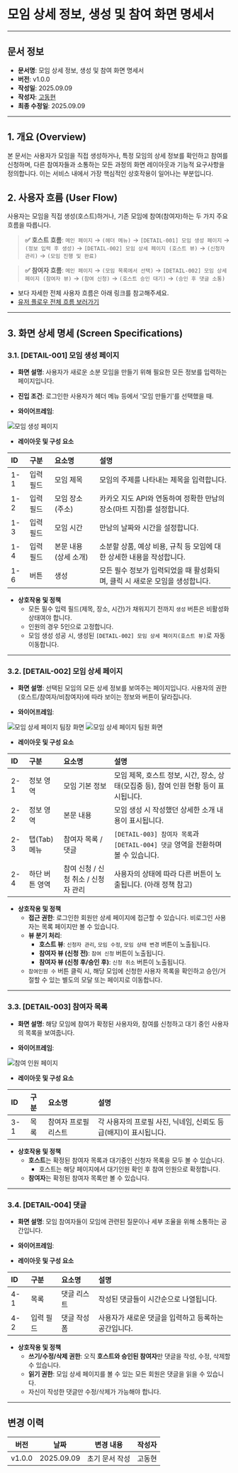 
# 모임 상세 정보, 생성 및 참여 화면 명세서

-----

## 문서 정보

- **문서명**: 모임 상세 정보, 생성 및 참여 화면 명세서
- **버전**: v1.0.0
- **작성일**: 2025.09.09
- **작성자**: [고동현](https://github.com/rhehdgus8831)
- **최종 수정일**: 2025.09.09

-----

## 1\. 개요 (Overview)

본 문서는 사용자가 모임을 직접 생성하거나, 특정 모임의 상세 정보를 확인하고 참여를 신청하며, 다른 참여자들과 소통하는 모든 과정의 화면 레이아웃과 기능적 요구사항을 정의합니다. 이는 서비스 내에서 가장 핵심적인 상호작용이 일어나는 부분입니다.

## 2\. 사용자 흐름 (User Flow)

사용자는 모임을 직접 생성(호스트)하거나, 기존 모임에 참여(참여자)하는 두 가지 주요 흐름을 따릅니다.

> **✅ 호스트 흐름**: `메인 페이지` → `(헤더 메뉴)` → `[DETAIL-001] 모임 생성 페이지` → `(정보 입력 후 생성)` → `[DETAIL-002] 모임 상세 페이지 (호스트 뷰)` → `(신청자 관리)` → `(모임 진행 및 완료)`

> **✅ 참여자 흐름**: `메인 페이지` → `(모임 목록에서 선택)` → `[DETAIL-002] 모임 상세 페이지 (참여자 뷰)` → `(참여 신청)` → `(호스트 승인 대기)` → `(승인 후 댓글 소통)`

- 보다 자세한 전체 사용자 흐름은 아래 링크를 참고해주세요.
- [유저 플로우 전체 흐름 보러가기](https://www.google.com/search?q=../user-flow/userFlow.md)

-----

## 3\. 화면 상세 명세 (Screen Specifications)

### 3.1. [DETAIL-001] 모임 생성 페이지

- **화면 설명**: 사용자가 새로운 소분 모임을 만들기 위해 필요한 모든 정보를 입력하는 페이지입니다.

- **진입 조건**: 로그인한 사용자가 헤더 메뉴 등에서 '모임 만들기'를 선택했을 때.

- **와이어프레임**:

![모임 생성 페이지](../assets/img/wireframe/wireframe-meeting-create-20250910.png)

- **레이아웃 및 구성 요소**

| ID    | 구분     | 요소명               | 설명                                                                                                                                              |
| :---- | :------- | :------------------- | :------------------------------------------------------------------------------------------------------------------------------------------------ |
| 1-1   | 입력 필드 | 모임 제목            | 모임의 주제를 나타내는 제목을 입력합니다.                                                                                                         |
| 1-2   | 입력 필드 | 모임 장소 (주소)     | 카카오 지도 API와 연동하여 정확한 만남의 장소(마트 지점)를 설정합니다. |
| 1-3   | 입력 필드 | 모임 시간            | 만남의 날짜와 시간을 설정합니다.                                                                                                                  |
| 1-4   | 입력 필드 | 본문 내용 (상세 소개)  | 소분할 상품, 예상 비용, 규칙 등 모임에 대한 상세한 내용을 작성합니다. |
| 1-6   | 버튼     | 생성                 | 모든 필수 정보가 입력되었을 때 활성화되며, 클릭 시 새로운 모임을 생성합니다.                                                                      |

- **상호작용 및 정책**
    - 모든 필수 입력 필드(제목, 장소, 시간)가 채워지기 전까지 `생성` 버튼은 비활성화 상태여야 합니다.
    - 인원의 경우 5인으로 고정합니다.
    - 모임 생성 성공 시, 생성된 `[DETAIL-002] 모임 상세 페이지(호스트 뷰)`로 자동 이동합니다.

-----

### 3.2. [DETAIL-002] 모임 상세 페이지

- **화면 설명**: 선택된 모임의 모든 상세 정보를 보여주는 페이지입니다. 사용자의 권한(호스트/참여자/비참여자)에 따라 보이는 정보와 버튼이 달라집니다.

- **와이어프레임**:

![모임 상세 페이지 팀장 화면](../assets/img/wireframe/wireframe-meeting-detail-host-view-20250910.png)
![모임 상세 페이지 팀원 화면](../assets/img/wireframe/wireframe-meeting-detail-member-view-20250910.png)

- **레이아웃 및 구성 요소**

| ID    | 구분          | 요소명                 | 설명                                                                                         |
| :---- | :------------ | :--------------------- | :------------------------------------------------------------------------------------------- |
| 2-1   | 정보 영역     | 모임 기본 정보         | 모임 제목, 호스트 정보, 시간, 장소, 상태(모집중 등), 참여 인원 현황 등이 표시됩니다.          |
| 2-2   | 정보 영역     | 본문 내용              | 모임 생성 시 작성했던 상세한 소개 내용이 표시됩니다.                                           |
| 2-3   | 탭(Tab) 메뉴  | 참여자 목록 / 댓글     | `[DETAIL-003] 참여자 목록`과 `[DETAIL-004] 댓글` 영역을 전환하며 볼 수 있습니다.             |
| 2-4   | 하단 버튼 영역 | 참여 신청 / 신청 취소 / 신청자 관리 | 사용자의 상태에 따라 다른 버튼이 노출됩니다. (아래 정책 참고)                                  |

- **상호작용 및 정책**
    - **접근 권한**: 로그인한 회원만 상세 페이지에 접근할 수 있습니다. 비로그인 사용자는 목록 페이지만 볼 수 있습니다.
    - **뷰 분기 처리**:
        - **호스트 뷰**: `신청자 관리`, `모임 수정`, `모임 상태 변경` 버튼이 노출됩니다.
        - **참여자 뷰 (신청 전)**: `참여 신청` 버튼이 노출됩니다.
        - **참여자 뷰 (신청 후/승인 후)**: `신청 취소` 버튼이 노출됩니다.
    - `참여인원 수` 버튼 클릭 시, 해당 모임에 신청한 사용자 목록을 확인하고 승인/거절할 수 있는 별도의 모달 또는 페이지로 이동합니다.

-----

### 3.3. [DETAIL-003] 참여자 목록

- **화면 설명**: 해당 모임에 참여가 확정된 사용자와, 참여를 신청하고 대기 중인 사용자의 목록을 보여줍니다.

- **와이어프레임**:

![참여 인원 페이지](../assets/img/wireframe/wireframe-meeting-detail-member-list-20250910.png)

- **레이아웃 및 구성 요소**

| ID    | 구분 | 요소명           | 설명                                                         |
| :---- | :--- | :--------------- | :----------------------------------------------------------- |
| 3-1   | 목록 | 참여자 프로필 리스트 | 각 사용자의 프로필 사진, 닉네임, 신뢰도 등급(배지)이 표시됩니다. |

- **상호작용 및 정책**
    - **호스트**는 확정된 참여자 목록과 대기중인 신청자 목록을 모두 볼 수 있습니다. 
      - 호스트는 해당 페이지에서 대기인원 확인 후 참여 인원으로 확정합니다.
    - **참여자**는 확정된 참여자 목록만 볼 수 있습니다.

-----

### 3.4. [DETAIL-004] 댓글

- **화면 설명**: 모임 참여자들이 모임에 관련된 질문이나 세부 조율을 위해 소통하는 공간입니다.

- **와이어프레임**:

- **레이아웃 및 구성 요소**

| ID    | 구분     | 요소명           | 설명                                                       |
| :---- | :------- | :--------------- | :--------------------------------------------------------- |
| 4-1   | 목록     | 댓글 리스트      | 작성된 댓글들이 시간순으로 나열됩니다.                     |
| 4-2   | 입력 필드 | 댓글 작성 폼     | 사용자가 새로운 댓글을 입력하고 등록하는 공간입니다.       |

- **상호작용 및 정책**
    - **쓰기/수정/삭제 권한**: 오직 **호스트와 승인된 참여자**만 댓글을 작성, 수정, 삭제할 수 있습니다.
    - **읽기 권한**: 모임 상세 페이지를 볼 수 있는 모든 회원은 댓글을 읽을 수 있습니다.
    - 자신이 작성한 댓글만 수정/삭제가 가능해야 합니다.

-----

## 변경 이력

| 버전   | 날짜       | 변경 내용                     | 작성자 |
| ------ | ---------- | ----------------------------- |-----|
| v1.0.0 | 2025.09.09 | 초기 문서 작성                | 고동현 |